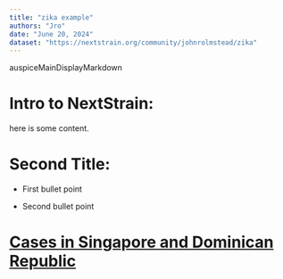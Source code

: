 ```yaml
---
title: "zika example"
authors: "Jro"
date: "June 20, 2024"
dataset: "https://nextstrain.org/community/johnrolmstead/zika"
---
```

auspiceMainDisplayMarkdown
  # Intro to NextStrain:
here is some content. 

 # Second Title:
- First bullet point

- Second bullet point 

# [Cases in Singapore and Dominican Republic](https://nextstrain.org/community/johnrolmstead/zika?f_country=Singapore,Dominican%20Republic)

